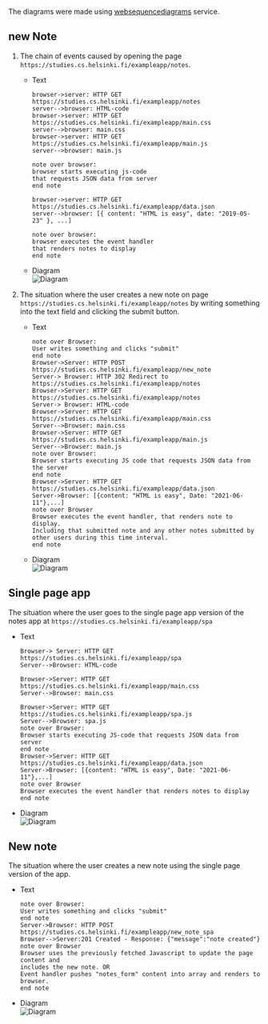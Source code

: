 The diagrams were made using [websequencediagrams](https://www.websequencediagrams.com/) service.

## new Note
1. The chain of events caused by opening the page `https://studies.cs.helsinki.fi/exampleapp/notes`.

    - Text 
        ```
        browser->server: HTTP GET https://studies.cs.helsinki.fi/exampleapp/notes
        server-->browser: HTML-code
        browser->server: HTTP GET https://studies.cs.helsinki.fi/exampleapp/main.css
        server-->browser: main.css
        browser->server: HTTP GET https://studies.cs.helsinki.fi/exampleapp/main.js
        server-->browser: main.js

        note over browser:
        browser starts executing js-code
        that requests JSON data from server 
        end note

        browser->server: HTTP GET https://studies.cs.helsinki.fi/exampleapp/data.json
        server-->browser: [{ content: "HTML is easy", date: "2019-05-23" }, ...]

        note over browser:
        browser executes the event handler
        that renders notes to display
        end note 
        ```
    - Diagram </br>
        ![Diagram](https://i.imgur.com/Vy85v3w.png)

2. The situation where the user creates a new note on page `https://studies.cs.helsinki.fi/exampleapp/notes` by writing something into the text field and clicking the submit button.
    - Text 
        ```
        note over Browser:
        User writes something and clicks "submit"
        end note
        Browser->Server: HTTP POST https://studies.cs.helsinki.fi/exampleapp/new_note 
        Server-> Browser: HTTP 302 Redirect to https://studies.cs.helsinki.fi/exampleapp/notes
        Browser->Server: HTTP GET https://studies.cs.helsinki.fi/exampleapp/notes 
        Server-> Browser: HTML-code
        Browser->Server: HTTP GET https://studies.cs.helsinki.fi/exampleapp/main.css
        Server-->Browser: main.css
        Browser->Server: HTTP GET https://studies.cs.helsinki.fi/exampleapp/main.js
        Server-->Browser: main.js
        note over Browser:
        Browser starts executing JS code that requests JSON data from the server 
        end note
        Browser->Server: HTTP GET https://studies.cs.helsinki.fi/exampleapp/data.json
        Server->Browser: [{content: "HTML is easy", Date: "2021-06-11"},...]
        note over Browser
        Browser executes the event handler, that renders note to display. 
        Including that submitted note and any other notes submitted by 
        other users during this time interval.
        end note
        ```
    - Diagram </br>
        ![Diagram](https://i.imgur.com/LUG8kpg.png)

## Single page app
The situation where the user goes to the single page app version of the notes app at `https://studies.cs.helsinki.fi/exampleapp/spa`

- Text 
    ```
    Browser-> Server: HTTP GET https://studies.cs.helsinki.fi/exampleapp/spa
    Server-->Browser: HTML-code

    Browser->Server: HTTP GET https://studies.cs.helsinki.fi/exampleapp/main.css
    Server-->Browser: main.css

    Browser->Server: HTTP GET https://studies.cs.helsinki.fi/exampleapp/spa.js
    Server-->Browser: spa.js
    note over Browser:
    Browser starts executing JS-code that requests JSON data from server
    end note
    Browser->Server: HTTP GET https://studies.cs.helsinki.fi/exampleapp/data.json
    Server->Browser: [{content: "HTML is easy", Date: "2021-06-11"},...]
    note over Browser
    Browser executes the event handler that renders notes to display
    end note
    ```
- Diagram </br>
    ![Diagram](https://i.imgur.com/aLBE1yA.png)

## New note

The situation where the user creates a new note using the single page version of the app.

- Text 
    ```
    note over Browser:
    User writes something and clicks "submit"
    end note
    Server->Browser: HTTP POST https://studies.cs.helsinki.fi/exampleapp/new_note_spa
    Browser-->Server:201 Created - Response: {"message":"note created"}
    note over Browser
    Browser uses the previously fetched Javascript to update the page content and 
    includes the new note. OR
    Event handler pushes "notes_form" content into array and renders to browser.
    end note 
    ```
- Diagram </br>
    ![Diagram](https://i.imgur.com/e9xBNQr.png)